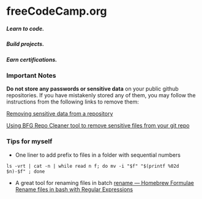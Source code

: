 # freeCodeCamp.org

##### Learn to code.

##### Build projects.

##### Earn certifications.

### Important Notes

**Do not store any passwords or sensitive data** on your public github repositories. If you have mistakenly stored any of them, you may follow the instructions from the following links to remove them:

[Removing sensitive data from a repository](https://help.github.com/en/github/authenticating-to-github/removing-sensitive-data-from-a-repository)

[Using BFG Repo Cleaner tool to remove sensitive files from your git repo](https://github.com/IBM/BluePic/wiki/Using-BFG-Repo-Cleaner-tool-to-remove-sensitive-files-from-your-git-repo)


### Tips for myself

+ One liner to add prefix to files in a folder with sequential numbers
```
ls -vrt | cat -n | while read n f; do mv -i "$f" "$(printf %02d $n)-$f" ; done
```

+ A great tool for renaming files in batch
[rename — Homebrew Formulae](https://formulae.brew.sh/formula/rename)
[Rename files in bash with Regular Expressions](https://swapps.com/blog/rename-files-in-bash-with-regular-expresions/)
